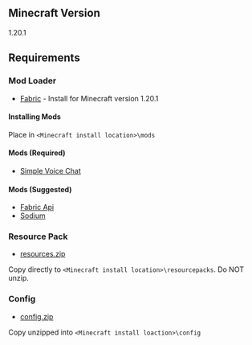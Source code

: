 ## Minecraft Version
1.20.1

## Requirements

### Mod Loader

- [Fabric](https://fabricmc.net/use/installer/) - Install for Minecraft version 1.20.1

#### Installing Mods

Place in `<Minecraft install location>\mods`

#### Mods (Required)

- [Simple Voice Chat](../../../raw/main/mods/voicechat-fabric-1.20.1-2.4.25.jar)

#### Mods (Suggested)

- [Fabric Api](../../../raw/main/mods/fabric-api-0.91.1%25B1.20.1.jar)
- [Sodium](https://cdn.modrinth.com/data/AANobbMI/versions/mhZtY2lR/sodium-fabric-0.5.8%2Bmc1.20.1.jar)

### Resource Pack

- [resources.zip](../../../raw/main/user_setup/resourcepacks/resources.zip)

Copy directly to `<Minecraft install location>\resourcepacks`. Do NOT unzip.

### Config

- [config.zip](../../../raw/main/user_setup/config.zip)

Copy unzipped into `<Minecraft install loaction>\config`